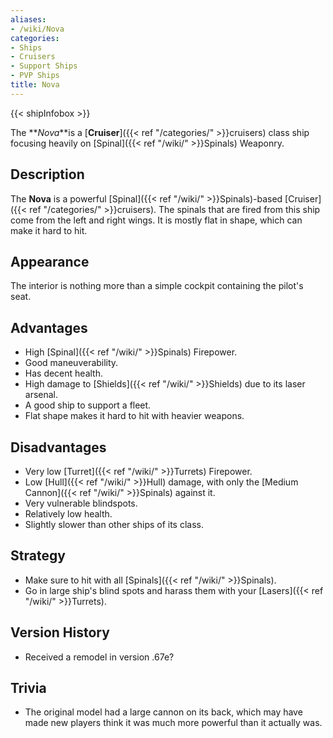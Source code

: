 ```yaml
---
aliases:
- /wiki/Nova
categories:
- Ships
- Cruisers
- Support Ships
- PVP Ships
title: Nova
---  
```


{{< shipInfobox >}} 

The **_Nova_**is a [**Cruiser**]({{< ref "/categories/" >}}cruisers) class ship focusing heavily on [Spinal]({{< ref "/wiki/" >}}Spinals) Weaponry. 

## Description

The **Nova** is a powerful [Spinal]({{< ref "/wiki/" >}}Spinals)-based [Cruiser]({{< ref "/categories/" >}}cruisers). The spinals that are fired from this ship come from the left and right wings. It is mostly flat in shape, which can make it hard to hit.

## Appearance

The interior is nothing more than a simple cockpit containing the pilot's seat.

## Advantages

- High [Spinal]({{< ref "/wiki/" >}}Spinals) Firepower.
- Good maneuverability.
- Has decent health.
- High damage to [Shields]({{< ref "/wiki/" >}}Shields) due to its laser arsenal.
- A good ship to support a fleet.
- Flat shape makes it hard to hit with heavier weapons.

## Disadvantages

- Very low [Turret]({{< ref "/wiki/" >}}Turrets) Firepower.
- Low [Hull]({{< ref "/wiki/" >}}Hull) damage, with only the [Medium Cannon]({{< ref "/wiki/" >}}Spinals) against it.
- Very vulnerable blindspots.
- Relatively low health.
- Slightly slower than other ships of its class.

## Strategy

- Make sure to hit with all [Spinals]({{< ref "/wiki/" >}}Spinals).
- Go in large ship's blind spots and harass them with your [Lasers]({{< ref "/wiki/" >}}Turrets).

## Version History 

- Received a remodel in version .67e?

## Trivia

- The original model had a large cannon on its back, which may have made new players think it was much more powerful than it actually was.